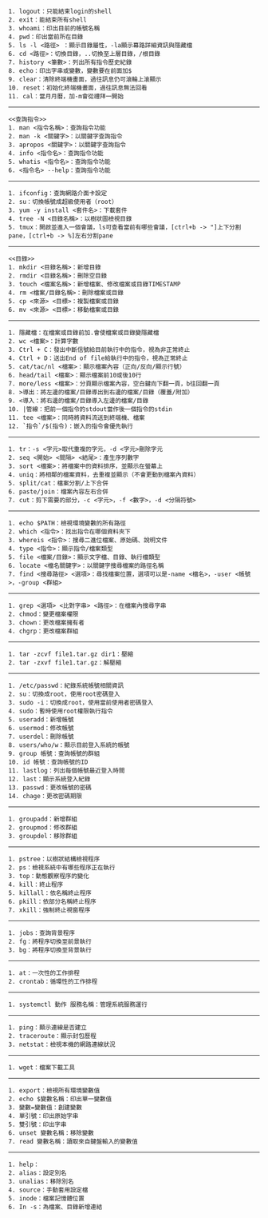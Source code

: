   
	1. logout：只能結束login的shell
	2. exit：能結束所有shell
	3. whoami：印出目前的帳號名稱
	4. pwd：印出當前所在目錄
	5. ls -l <路徑> ：顯示目錄屬性，-la顯示幕路詳細資訊與隱藏檔
	6. cd <路徑>：切換目錄，..切換至上層目錄，/根目錄
	7. history <筆數>：列出所有指令歷史紀錄
	8. echo：印出字串或變數，變數要在前面加$
	9. clear：清除終端機畫面，過往訊息仍可滾輪上滾顯示
	10. reset：初始化終端機畫面，過往訊息無法回看
	11. cal：當月月曆，加-m會從禮拜一開始
	
---

    <<查詢指令>>
	1. man <指令名稱>：查詢指令功能
	2. man -k <關鍵字>：以關鍵字查詢指令
	3. apropos <關鍵字>：以關鍵字查詢指令
	4. info <指令名>：查詢指令功能
	5. whatis <指令名>：查詢指令功能
	6. <指令名> --help：查詢指令功能

---

	1. ifconfig：查詢網路介面卡設定
	2. su：切換帳號成超級使用者（root）
	3. yum -y install <套件名>：下載套件
	4. tree -N <目錄名稱>：以樹狀圖檢視目錄
	5. tmux：開啟並進入一個會議，ls可查看當前有哪些會議，[ctrl+b -> "]上下分割pane，[ctrl+b -> %]左右分割pane

---

    <<目錄>>
	1. mkdir <目錄名稱>：新增目錄
	2. rmdir <目錄名稱>：刪除空目錄
	3. touch <檔案名稱>：新增檔案、修改檔案或目錄TIMESTAMP
	4. rm <檔案/目錄名稱>：刪除檔案或目錄
	5. cp <來源> <目標>：複製檔案或目錄
	6. mv <來源> <目標>：移動檔案或目錄

---

    1. 隱藏檔：在檔案或目錄前加.會使檔案或目錄變隱藏檔
	2. wc <檔案>：計算字數
	3. Ctrl + C：發出中斷信號給目前執行中的指令，視為非正常終止
	4. Ctrl + D：送出End of file給執行中的指令，視為正常終止
	5. cat/tac/nl <檔案>：顯示檔案內容（正向/反向/顯示行號）
	6. head/tail <檔案>：顯示檔案前10或後10行
	7. more/less <檔案>：分頁顯示檔案內容，空白鍵向下翻一頁，b往回翻一頁
	8. >導出：將左邊的檔案/目錄導出到右邊的檔案/目錄（覆蓋/附加）
	9. <導入：將右邊的檔案/目錄導入左邊的檔案/目錄
	10. |管線：把前一個指令的stdout當作後一個指令的stdin
	11. tee <檔案>：同時將資料流送到終端機、檔案
	12. `指令`/$(指令)：嵌入的指令會優先執行

---

	1. tr：-s <字元>取代重複的字元，-d <字元>刪除字元
	2. seq <開始> <間隔> <結尾>：產生序列數字
	3. sort <檔案>：將檔案中的資料排序，並顯示在螢幕上
	4. uniq：將相鄰的檔案資料，去重複並顯示（不會更動到檔案內資料）
	5. split/cat：檔案分割/上下合併
	6. paste/join：檔案內容左右合併
	7. cut：剪下需要的部分，-c <字元>，-f <數字>，-d <分隔符號>

---

	1. echo $PATH：檢視環境變數的所有路徑
	2. which <指令>：找出指令在哪個資料夾下
	3. whereis <指令>：搜尋二進位檔案、原始碼、說明文件
	4. type <指令>：顯示指令/檔案類型
	5. file <檔案/目錄>：顯示文字檔、目錄、執行檔類型
	6. locate <檔名關鍵字>：以關鍵字搜尋檔案的路徑名稱
	7. find <搜尋路徑> <選項>：尋找檔案位置，選項可以是-name <檔名>，-user <帳號>，-group <群組>

---

	1. grep <選項> <比對字串> <路徑>：在檔案內搜尋字串
	2. chmod：變更檔案權限
	3. chown：更改檔案擁有者
	4. chgrp：更改檔案群組

---

	1. tar -zcvf file1.tar.gz dir1：壓縮
	2. tar -zxvf file1.tar.gz：解壓縮

---

	1. /etc/passwd：紀錄系統帳號相關資訊
	2. su：切換成root，使用root密碼登入
	3. sudo -i：切換成root，使用當前使用者密碼登入
	4. sudo：暫時使用root權限執行指令
	5. useradd：新增帳號
	6. usermod：修改帳號
	7. userdel：刪除帳號
	8. users/who/w：顯示目前登入系統的帳號
	9. group 帳號：查詢帳號的群組
	10. id 帳號：查詢帳號的ID
	11. lastlog：列出每個帳號最近登入時間
	12. last：顯示系統登入紀錄
	13. passwd：更改帳號的密碼
	14. chage：更改密碼期限

---

	1. groupadd：新增群組
	2. groupmod：修改群組
	3. groupdel：移除群組

---

	1. pstree：以樹狀結構檢視程序
	2. ps：檢視系統中有哪些程序正在執行
	3. top：動態觀察程序的變化
	4. kill：終止程序
	5. killall：依名稱終止程序
	6. pkill：依部分名稱終止程序
	7. xkill：強制終止視窗程序

---

	1. jobs：查詢背景程序
	2. fg：將程序切換至前景執行
	3. bg：將程序切換至背景執行

---

	1. at：一次性的工作排程
	2. crontab：循環性的工作排程

---

	1. systemctl 動作 服務名稱：管理系統服務運行

---

	1. ping：顯示連線是否建立
	2. traceroute：顯示封包歷程
	3. netstat：檢視本機的網路連線狀況

---

	1. wget：檔案下載工具

---

	1. export：檢視所有環境變數值
	2. echo $變數名稱：印出單一變數值
	3. 變數=變數值：創建變數
	4. 單引號：印出原始字串
	5. 雙引號：印出字串
	6. unset 變數名稱：移除變數
	7. read 變數名稱：讀取來自鍵盤輸入的變數值

---

	1. help：
	2. alias：設定別名
	3. unalias：移除別名
	4. source：手動套用設定檔
	5. inode：檔案記憶體位置
	6. In -s：為檔案、目錄新增連結
